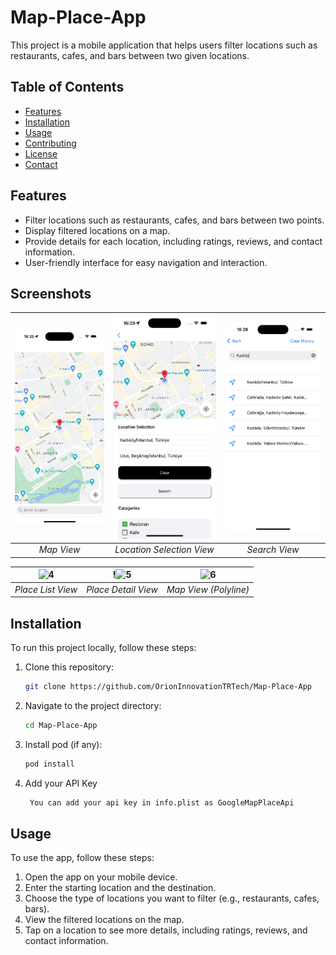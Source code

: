 # Map-Place-App

This project is a mobile application that helps users filter locations such as restaurants, cafes, and bars between two given locations.

## Table of Contents

- [Features](#features)
- [Installation](#installation)
- [Usage](#usage)
- [Contributing](#contributing)
- [License](#license)
- [Contact](#contact)

## Features

- Filter locations such as restaurants, cafes, and bars between two points.
- Display filtered locations on a map.
- Provide details for each location, including ratings, reviews, and contact information.
- User-friendly interface for easy navigation and interaction.

## Screenshots

| ![Screenshot 1](Map-Place-App/Map-Place-App/Assets.xcassets/1.imageset/1.png) | ![Screenshot 2](Map-Place-App/Map-Place-App/Assets.xcassets/2.imageset/2.png) | ![Screenshot 3](Map-Place-App/Map-Place-App/Assets.xcassets/3.imageset/3.png) |
|:--------------------------------------------:|:--------------------------------------------:|:--------------------------------------------:|
| *Map View*                                | *Location Selection View*                           | *Search View*                                   |

| ![4](https://github.com/yilmazteyfik/Map-Place-App/assets/76794421/b1383ca1-8afc-4191-b682-4c89978ab039) | !![5](https://github.com/yilmazteyfik/Map-Place-App/assets/76794421/f254e655-1c1a-4572-bfc3-f81e8663949e) | ![6](https://github.com/yilmazteyfik/Map-Place-App/assets/76794421/8818462e-e721-4c1f-b818-a59d95dd0576)|
|:--------------------------------------------:|:--------------------------------------------:|:--------------------------------------------:|
| *Place List View*                           | *Place Detail View*                               | *Map View (Polyline)*

## Installation

To run this project locally, follow these steps:

1. Clone this repository:
    ```sh
    git clone https://github.com/OrionInnovationTRTech/Map-Place-App
    ```
2. Navigate to the project directory:
    ```sh
    cd Map-Place-App
    ```
3. Install pod (if any):
    ```sh
    pod install
    ```
4. Add your API Key
   ```sh
    You can add your api key in info.plist as GoogleMapPlaceApi
    ```
   

## Usage

To use the app, follow these steps:

1. Open the app on your mobile device.
2. Enter the starting location and the destination.
3. Choose the type of locations you want to filter (e.g., restaurants, cafes, bars).
4. View the filtered locations on the map.
5. Tap on a location to see more details, including ratings, reviews, and contact information.




